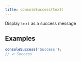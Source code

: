 ```yaml
---
title: consoleSuccess(text)
---
```


Display `text` as a success message

## Examples

```js
consoleSuccess('Success');
// ✔ Success
```
